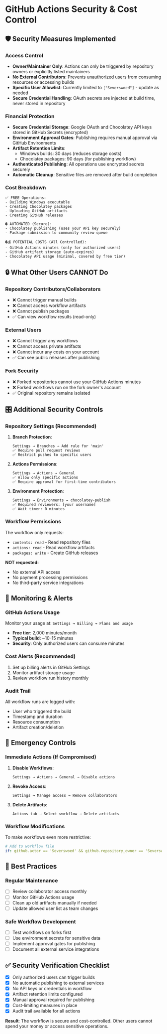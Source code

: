 # GitHub Actions Security & Cost Control

## 🛡️ Security Measures Implemented

### **Access Control**
- **Owner/Maintainer Only**: Actions can only be triggered by repository owners or explicitly listed maintainers
- **No External Contributors**: Prevents unauthorized users from consuming resources or accessing builds
- **Specific User Allowlist**: Currently limited to `["Severswoed"]` - update as needed
- **Secure Credential Handling**: OAuth secrets are injected at build time, never stored in repository

### **Financial Protection**
- **Secure Credential Storage**: Google OAuth and Chocolatey API keys stored in GitHub Secrets (encrypted)
- **Environment Approval Gates**: Publishing requires manual approval via GitHub Environments
- **Artifact Retention Limits**: 
  - Windows builds: 30 days (reduces storage costs)
  - Chocolatey packages: 90 days (for publishing workflow)
- **Authenticated Publishing**: All operations use encrypted secrets securely
- **Automatic Cleanup**: Sensitive files are removed after build completion

### **Cost Breakdown**
```
✅ FREE Operations:
- Building Windows executable
- Creating Chocolatey packages  
- Uploading GitHub artifacts
- Creating GitHub releases

� AUTOMATED (Secure):
- Chocolatey publishing (uses your API key securely)
- Package submission to community review queue

�💰 POTENTIAL COSTS (All Controlled):
- GitHub Actions minutes (only for authorized users)
- GitHub artifact storage (auto-expires)
- Chocolatey API usage (minimal, covered by free tier)
```

## 🔒 What Other Users CANNOT Do

### **Repository Contributors/Collaborators**
- ❌ Cannot trigger manual builds
- ❌ Cannot access workflow artifacts  
- ❌ Cannot publish packages
- ✅ Can view workflow results (read-only)

### **External Users**
- ❌ Cannot trigger any workflows
- ❌ Cannot access private artifacts
- ❌ Cannot incur any costs on your account
- ✅ Can see public releases after publishing

### **Fork Security**
- ❌ Forked repositories cannot use your GitHub Actions minutes
- ❌ Forked workflows run on the fork owner's account
- ✅ Original repository remains isolated

## 🎛️ Additional Security Controls

### **Repository Settings** (Recommended)
1. **Branch Protection**:
   ```
   Settings → Branches → Add rule for 'main'
   ✅ Require pull request reviews
   ✅ Restrict pushes to specific users
   ```

2. **Actions Permissions**:
   ```
   Settings → Actions → General
   ✅ Allow only specific actions
   ✅ Require approval for first-time contributors
   ```

3. **Environment Protection**:
   ```
   Settings → Environments → chocolatey-publish
   ✅ Required reviewers: [your username]
   ✅ Wait timer: 0 minutes
   ```

### **Workflow Permissions**
The workflow only requests:
- `contents: read` - Read repository files
- `actions: read` - Read workflow artifacts  
- `packages: write` - Create GitHub releases

**NOT requested:**
- No external API access
- No payment processing permissions
- No third-party service integrations

## 🚨 Monitoring & Alerts

### **GitHub Actions Usage**
Monitor your usage at: `Settings → Billing → Plans and usage`
- **Free tier**: 2,000 minutes/month
- **Typical build**: ~10-15 minutes
- **Security**: Only authorized users can consume minutes

### **Cost Alerts** (Recommended)
1. Set up billing alerts in GitHub Settings
2. Monitor artifact storage usage
3. Review workflow run history monthly

### **Audit Trail**
All workflow runs are logged with:
- User who triggered the build
- Timestamp and duration
- Resource consumption
- Artifact creation/deletion

## 🔧 Emergency Controls

### **Immediate Actions** (If Compromised)
1. **Disable Workflows**:
   ```
   Settings → Actions → General → Disable actions
   ```

2. **Revoke Access**:
   ```
   Settings → Manage access → Remove collaborators
   ```

3. **Delete Artifacts**:
   ```
   Actions tab → Select workflow → Delete artifacts
   ```

### **Workflow Modifications**
To make workflows even more restrictive:

```yaml
# Add to workflow file
if: github.actor == 'Severswoed' && github.repository_owner == 'Severswoed'
```

## 📝 Best Practices

### **Regular Maintenance**
- [ ] Review collaborator access monthly
- [ ] Monitor GitHub Actions usage
- [ ] Clean up old artifacts manually if needed
- [ ] Update allowed user list as team changes

### **Safe Workflow Development**
- [ ] Test workflows on forks first
- [ ] Use environment secrets for sensitive data
- [ ] Implement approval gates for publishing
- [ ] Document all external service integrations

## ✅ Security Verification Checklist

- [x] Only authorized users can trigger builds
- [x] No automatic publishing to external services
- [x] No API keys or credentials in workflow
- [x] Artifact retention limits configured
- [x] Manual approval required for publishing
- [x] Cost-limiting measures in place
- [x] Audit trail available for all actions

**Result**: The workflow is secure and cost-controlled. Other users cannot spend your money or access sensitive operations.
